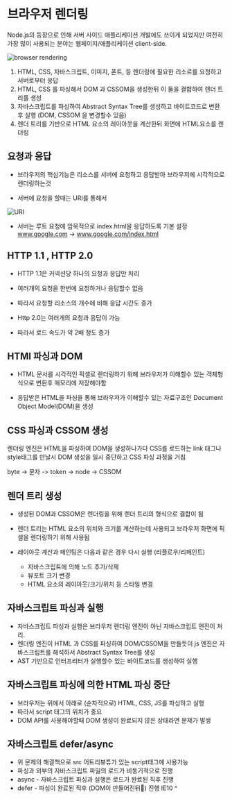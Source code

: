 # 브라우저 렌더링 

Node.js의 등장으로 인해 서버 사이드 애플리케이션 개발에도 쓰이게 되었지만 여전히 가장 많이 사용되는 분야는 웹페이지/애플리케이션 client-side.

![browser rendering](https://poiemaweb.com/assets/fs-images/38-1.png)

1. HTML, CSS, 자바스크립트, 이미지, 폰트, 등 렌더링에 필요한 리소르를 요청하고 서버로부터 응답
2. HTML, CSS 를 파싱해서 DOM 과 CSSOM을 생성한뒤 이 둘을 결합하여 렌더 트리를 생성
3. 자바스크립트를 파싱하여 Abstract Syntax Tree를 생성하고 바이트코드로 변환후 실행 (DOM, CSSOM 을 변경할수 있음) 
4. 렌더 트리를 기반으로 HTML 요소의 레이아웃을 계산한뒤 화면에 HTML요소를 렌더링

## 요청과 응답

- 브라우저의 핵심기능은 리소스를 서버에 요청하고 응답받아 브라우저에 시각적으로 렌더링하는것

- 서버에 요청을 할때는 URI를 통해서

![URI](https://poiemaweb.com/assets/fs-images/38-2.png)

- 서버는 루트 요청에 암묵적으로 index.html을 응답하도록 기본 설정 <br>
www.google.com -> www.google.com/index.html

## HTTP 1.1 , HTTP 2.0

- HTTP 1.1은 커넥션당 하나의 요청과 응답만 처리
- 여러개의 요청을 한번에 요청하거나 응답할수 없음
- 따라서 요청할 리소스의 개수에 비해 응답 시간도 증가

- Http 2.0는 여러개의 요청과 응답이 가능
- 따라서 로드 속도가 약 2배 정도 증가

## HTMl 파싱과 DOM 

- HTML 문서를 시각적인 픽셀로 렌더링하기 위해 브라우저가 이해할수 있는 객체형식으로 변환후 메모리에 저장해야함

- 응답받은 HTML을 파싱을 통해 브라우저가 이해할수 있는 자료구조인 Document Object Model(DOM)을 생성

## CSS 파싱과 CSSOM 생성

렌더링 엔진은 HTML을 파싱하여 DOM을 생성하나가다 CSS를 로드하는 link 태그나 style태그를 만날시 DOM 생성을 일시 중단하고 CSS 파싱 과정을 거침

byte -> 문자 -> token -> node -> CSSOM

## 렌더 트리 생성

- 생성된 DOM과 CSSOM은 렌더링을 위해 렌더 트리의 형식으로 결합이 됨

- 렌더 트리는 HTML 요소의 위치와 크기를 계산하는데 사용되고 브라우저 화면에 픽셀을 렌더링하기 위해 사용됨

- 레이아웃 계산과 페인팅은 다음과 같은 경우 다시 실행 (리플로우/리페인트)
    - 자바스크립트에 의해 노드 추가/삭제
    - 뷰포트 크기 변경
    - HTML 요소의 레이아웃/크기/위치 등 스타일 변경

## 자바스크립트 파싱과 실행

- 자바스크립트 파싱과 실행은 브라우저 렌더링 엔진이 아닌 자바스크립트 엔진이 처리.
- 렌더링 엔진이 HTML 과 CSS를 파싱하여 DOM/CSSOM을 만들듯이 js 엔진은 자바스크립트를 해석하서 Abstract Syntax Tree를 생성
- AST 기반으로 인터프리터가 실행할수 있는 바이트코드를 생성하여 실행

## 자바스크립트 파싱에 의한 HTML 파싱 중단

- 브라우저는 위에서 아래로 (순차적으로) HTML, CSS, JS를 파싱하고 실행
- 따라서 script 태그의 위치가 중요
- DOM API를 사용해야할때 DOM 생성이 완료되지 않은 상태라면 문제가 발생

## 자바스크립트 defer/async

- 위 문제의 해결책으로 src 어트리뷰튜가 있는 script태그에 사용가능
- 파싱과 외부의 자바스크립트 파일의 로드가 비동기적으로 진행 
- async - 자바스크립트 파싱과 실행은 로드가 완료된 직후 진행
- defer - 파싱이 완료된 직후 (DOM이 만들어진뒤) 진행 IE10 ^